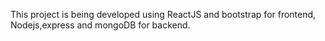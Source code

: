 This project is being developed using ReactJS and bootstrap for frontend,
Nodejs,express and mongoDB for backend.




